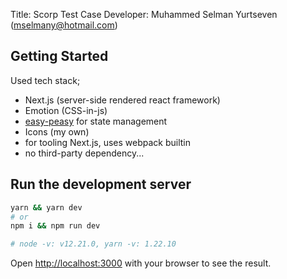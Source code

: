 Title: Scorp Test Case
Developer: Muhammed Selman Yurtseven (mselmany@hotmail.com)

## Getting Started

Used tech stack;
- Next.js (server-side rendered react framework)
- Emotion (CSS-in-js)
- [easy-peasy](https://easy-peasy.vercel.app/) for state management
- Icons (my own)
- for tooling Next.js, uses webpack builtin
- no third-party dependency...

## Run the development server

```bash
yarn && yarn dev
# or
npm i && npm run dev

# node -v: v12.21.0, yarn -v: 1.22.10
```

Open [http://localhost:3000](http://localhost:3000) with your browser to see the result.